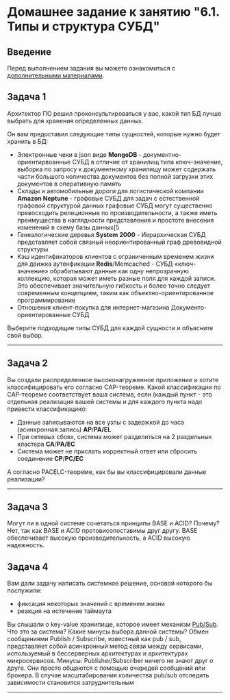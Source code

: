 # Домашнее задание к занятию "6.1. Типы и структура СУБД"

## Введение

Перед выполнением задания вы можете ознакомиться с 
[дополнительными материалами](https://github.com/netology-code/virt-homeworks/tree/master/additional/README.md).

## Задача 1

Архитектор ПО решил проконсультироваться у вас, какой тип БД 
лучше выбрать для хранения определенных данных.

Он вам предоставил следующие типы сущностей, которые нужно будет хранить в БД:

- Электронные чеки в json виде
  **MongoDB** - документно-ориентирвоанные СУБД в отличие от хранилищ типа ключ-значение, выборка по запросу к документному хранилищу может содержать части большого
  количества документов без полной загрузки этих документов в оперативную память
- Склады и автомобильные дороги для логистической компании
  **Amazon Neptune** - графовые СУБД для задач с естественной графовой структурой данных графовые СУБД могут существенно превосходить реляционные по производительности,
  а также иметь преимущества в наглядности представления и простоте внесения изменений в схему базы данных[5
- Генеалогические деревья 
  **System 2000** - Иерархическая СУБД представляет собой связный неориентированный граф древовидной структуры
- Кэш идентификаторов клиентов с ограниченным временем жизни для движка аутенфикации
  **Redis**/Memcached - СУБД «ключ-значение» обрабатывают данные как одну непрозрачную коллекцию, которая может иметь разные поля для каждой записи.
  Это обеспечивает значительную гибкость и более точно следует современным концепциям, таким как объектно-ориентированное программирование
- Отношения клиент-покупка для интернет-магазина
  Документо-ориентированные СУБД
  
Выберите подходящие типы СУБД для каждой сущности и объясните свой выбор.

---

## Задача 2

Вы создали распределенное высоконагруженное приложение и хотите классифицировать его согласно 
CAP-теореме. Какой классификации по CAP-теореме соответствует ваша система, если 
(каждый пункт - это отдельная реализация вашей системы и для каждого пункта надо привести классификацию):

- Данные записываются на все узлы с задержкой до часа (асинхронная запись)
  **AP**/**PA/EL** 
- При сетевых сбоях, система может разделиться на 2 раздельных кластера
  **CA**/**PA/EC**
- Система может не прислать корректный ответ или сбросить соединение
  **CP**/**PC/EC**

А согласно PACELC-теореме, как бы вы классифицировали данные реализации?

---

## Задача 3

Могут ли в одной системе сочетаться принципы BASE и ACID? Почему?
Нет, так как BASE и ACID протовисопоставимы друг другу. BASE обеспечивает высокую производительность, а ACID высокую надежность.
## Задача 4

Вам дали задачу написать системное решение, основой которого бы послужили:

- фиксация некоторых значений с временем жизни
- реакция на истечение таймаута

Вы слышали о key-value хранилище, которое имеет механизм [Pub/Sub](https://habr.com/ru/post/278237/). 
Что это за система? Какие минусы выбора данной системы?
  Обмен сообщениями Publish / Subscribe, известный как pub / sub, представляет собой асинхронный метод связи между сервисами,
  используемый в бессерверных архитектурах и архитектурах микросервисов.
  Минусы:
  Publisher/Subscriber ничего не знают друг о друге. Они просто общаются с помощью очередей сообщений или брокера.
  В случае масштабирования количества pub/sub отследить зависимости становится затруднительным
  
---
